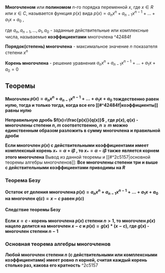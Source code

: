 **Многочленом** или **полиномом** $n$-го порядка переменной $x$, где $x\in R$ или $x\in C$,
называется функция $p(x)$ вида 
$p(x) = a_nx^n + a_{n-1}x^{n-1} + ... + a_1x + a_0$ ,

 где $a_n, a_{n-1}, ... , a_1, a_0$ - заданные действительные или комплексные числа, называемые **коэффициентами** многочлена ^42484f

**Порядок(степень) многочлена** - максимальное значение $n$ показателя степени $x^n$

**Корень многочлена** - решение уравнения 
$a_nx^n + a_{n-1}x^{n-1} + ... + a_1x + a_0 = 0$

## Теоремы
**Многочлен $p(x) = a_nx^n + a_{n-1}x^{n-1} + ... + a_1x + a_0$ тождественно равен
нулю, тогда и только тогда, когда все его [[#^42484f|коэффициенты]] равны нулю**

**Неправильную дробь $f(x)=\frac{p(x)}{q(x)}$ , где $p(x),q(x)$ - многочлены степени $n,m$ соответственно, $n \geq m$ можно единственным образом разложить в сумму многочлена
и правильной дроби**

**Если многочлен $p(x)$ с действительными коэффициентами имеет
комплексный корень $x_* = \alpha +i\beta$ , то $x_* = \alpha -i\beta$  также является корнем этого многочлена**
Вывод из данной теоремы и [[#^2c5157|основной теоремы алгебры многочленов]]:
**Все многочлены степени три и выше с действительными коэффициентами
приводимы на $R$**
### Теорема Безу
**Остаток от деления многочлена $p(x) = a_nx^n + a_{n-1}x^{n-1} + ... + a_1x + a_0$ на многочлен $q(c) = x-c$ равен $p(c)$**

#### Следствие теоремы Безу
**Если $x=c$ - корень многочлена $p(x)$ степени $n >1$, то
многочлен $p(x)$ нацело делится на многочлен $x - c$ и $p(x) = g(x)* (x - c)$, где $g(x)$ - многочлен степени $n -1$**

### Основная теорема алгебры многочленов
**Любой многочлен степени $n$ (с действительными или комплексными
коэффициентами) имеет ровно $n$ корней, считая каждый корень столько раз, какова его кратность** ^2c5157